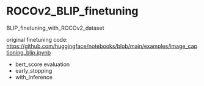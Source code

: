 # ROCOv2_BLIP_finetuning
BLIP_finetuning_with_ROCOv2_dataset

original finetuning code: https://github.com/huggingface/notebooks/blob/main/examples/image_captioning_blip.ipynb

 - bert_score evaluation
 - early_stopping
 - with_inference

